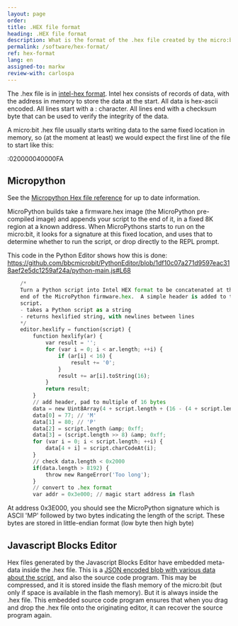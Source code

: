 ```yaml
---
layout: page
order:
title: .HEX file format
heading: .HEX file format
description: What is the format of the .hex file created by the micro:bit editors?
permalink: /software/hex-format/
ref: hex-format
lang: en
assigned-to: markw
review-with: carlospa
---
```


The .hex file is in [intel-hex format](https://en.wikipedia.org/wiki/Intel_HEX). Intel hex consists of records of data, with the address in memory to store the data at the start. All data is hex-ascii encoded. All lines start with a : character. All lines end with a checksum byte that can be used to verify the integrity of the data.

A micro:bit .hex file usually starts writing data to the same fixed location in memory, so (at the moment at least) we would expect the first line of the file to start like this:

:020000040000FA

## Micropython

See the [Micropython Hex file reference](https://microbit-micropython.readthedocs.io/en/latest/devguide/hexformat.html) for up to date information.

MicroPython builds take a firmware.hex image (the MicroPython pre-compiled image) and appends your script to the end of it, in a fixed 8K region at a known address. When MicroPythons starts to run on the micro:bit, it looks for a signature at this fixed location, and uses that to determine whether to run the script, or drop directly to the REPL prompt.

This code in the Python Editor shows how this is done: <https://github.com/bbcmicrobit/PythonEditor/blob/1df10c07a271d9597eac318aef2e5dc1259af24a/python-main.js#L68>

```python
    /*
    Turn a Python script into Intel HEX format to be concatenated at the
    end of the MicroPython firmware.hex.  A simple header is added to the
    script.
    - takes a Python script as a string
    - returns hexlified string, with newlines between lines
    */
    editor.hexlify = function(script) {
        function hexlify(ar) {
            var result = '';
            for (var i = 0; i < ar.length; ++i) {
                if (ar[i] < 16) {
                    result += '0';
                }
                result += ar[i].toString(16);
            }
            return result;
        }
        // add header, pad to multiple of 16 bytes
        data = new Uint8Array(4 + script.length + (16 - (4 + script.length) % 16));
        data[0] = 77; // 'M'
        data[1] = 80; // 'P'
        data[2] = script.length &amp; 0xff;
        data[3] = (script.length >> 8) &amp; 0xff;
        for (var i = 0; i < script.length; ++i) {
            data[4 + i] = script.charCodeAt(i);
        }
        // check data.length < 0x2000
        if(data.length > 8192) {
            throw new RangeError('Too long');
        }
        // convert to .hex format
        var addr = 0x3e000; // magic start address in flash
```
At address 0x3E000, you should see the MicroPython signature which is ASCII 'MP' followed by two bytes indicating the length of the script. These bytes are stored in little-endian format (low byte then high byte)

## Javascript Blocks Editor

Hex files generated by the Javascript Blocks Editor have embedded meta-data inside the .hex file. This is a [JSON encoded blob with various data about the script](https://github.com/Microsoft/pxt/blob/437f53ca6311335c7f3f75a062ec1079b4e7806a/docs/source-embedding.md), and also the source code program. This may be compressed, and it is stored inside the flash memory of the micro:bit (but only if space is available in the flash memory). But it is always inside the .hex file. This embedded source code program ensures that when you drag and drop the .hex file onto the originating editor, it can recover the source program again.

